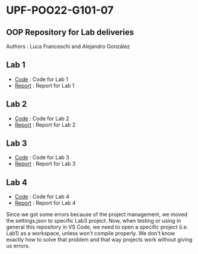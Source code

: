 # UPF-POO22-G101-07
## OOP Repository for Lab deliveries

Authors : Luca Franceschi and Alejandro González

## Lab 1

* [Code](Lab1) : Code for Lab 1
* [Report](Lab1/POO22-G101-07-1-Report.pdf) : Report for Lab 1
## Lab 2

* [Code](Lab2) : Code for Lab 2
* [Report](Lab2/POO22-G101-07-2-Report.pdf) : Report for Lab 2
## Lab 3

* [Code](Lab3) : Code for Lab 3
* [Report](Lab3/POO22-G101-07-3-Report.pdf) : Report for Lab 3

## Lab 4

* [Code](Lab4) : Code for Lab 4
* [Report](Lab4/POO22-G101-07-4-Report.pdf) : Report for Lab 4

Since we got some errors because of the project management, we moved the settings.json to specific Lab3 project. Now, when testing or using in general this repository in VS Code, we need to open a specific project (i.e. Lab1) as a workspace, unless won't compile properly. We don't know exactly how to solve that problem and that way projects work without giving us errors.
